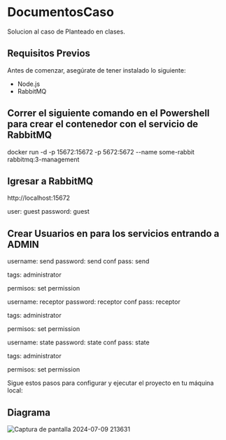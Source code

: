 # DocumentosCaso

Solucion al caso de Planteado en clases.

## Requisitos Previos

Antes de comenzar, asegúrate de tener instalado lo siguiente:
- Node.js
- RabbitMQ

## Correr el siguiente comando en el Powershell para crear el contenedor con el servicio de RabbitMQ
docker run -d -p 15672:15672 -p 5672:5672 --name some-rabbit rabbitmq:3-management

## Igresar a RabbitMQ

http://localhost:15672

user: guest
password: guest

## Crear Usuarios en para los servicios entrando a ADMIN

username: send password: send conf pass: send

tags: administrator

permisos: set permission

username: receptor password: receptor conf pass: receptor

tags: administrator

permisos: set permission

username: state password: state conf pass: state

tags: administrator

permisos: set permission

Sigue estos pasos para configurar y ejecutar el proyecto en tu máquina local:

## Diagrama
![Captura de pantalla 2024-07-09 213631](https://github.com/Ayrton091/DocumentosCaso/assets/103684418/2b02b72a-8032-44a7-bd89-e1d268b09d86)
